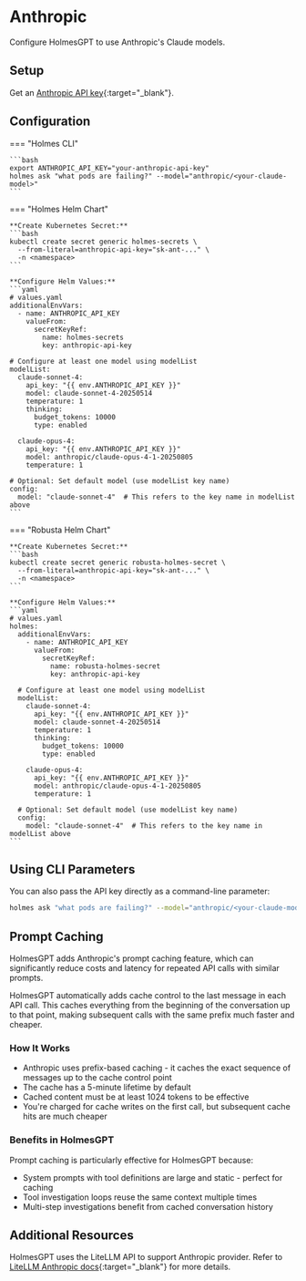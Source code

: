 # Anthropic

Configure HolmesGPT to use Anthropic's Claude models.

## Setup

Get an [Anthropic API key](https://support.anthropic.com/en/articles/8114521-how-can-i-access-the-anthropic-api){:target="_blank"}.

## Configuration

=== "Holmes CLI"

    ```bash
    export ANTHROPIC_API_KEY="your-anthropic-api-key"
    holmes ask "what pods are failing?" --model="anthropic/<your-claude-model>"
    ```

=== "Holmes Helm Chart"

    **Create Kubernetes Secret:**
    ```bash
    kubectl create secret generic holmes-secrets \
      --from-literal=anthropic-api-key="sk-ant-..." \
      -n <namespace>
    ```

    **Configure Helm Values:**
    ```yaml
    # values.yaml
    additionalEnvVars:
      - name: ANTHROPIC_API_KEY
        valueFrom:
          secretKeyRef:
            name: holmes-secrets
            key: anthropic-api-key

    # Configure at least one model using modelList
    modelList:
      claude-sonnet-4:
        api_key: "{{ env.ANTHROPIC_API_KEY }}"
        model: claude-sonnet-4-20250514
        temperature: 1
        thinking:
          budget_tokens: 10000
          type: enabled

      claude-opus-4:
        api_key: "{{ env.ANTHROPIC_API_KEY }}"
        model: anthropic/claude-opus-4-1-20250805
        temperature: 1

    # Optional: Set default model (use modelList key name)
    config:
      model: "claude-sonnet-4"  # This refers to the key name in modelList above
    ```

=== "Robusta Helm Chart"

    **Create Kubernetes Secret:**
    ```bash
    kubectl create secret generic robusta-holmes-secret \
      --from-literal=anthropic-api-key="sk-ant-..." \
      -n <namespace>
    ```

    **Configure Helm Values:**
    ```yaml
    # values.yaml
    holmes:
      additionalEnvVars:
        - name: ANTHROPIC_API_KEY
          valueFrom:
            secretKeyRef:
              name: robusta-holmes-secret
              key: anthropic-api-key

      # Configure at least one model using modelList
      modelList:
        claude-sonnet-4:
          api_key: "{{ env.ANTHROPIC_API_KEY }}"
          model: claude-sonnet-4-20250514
          temperature: 1
          thinking:
            budget_tokens: 10000
            type: enabled

        claude-opus-4:
          api_key: "{{ env.ANTHROPIC_API_KEY }}"
          model: anthropic/claude-opus-4-1-20250805
          temperature: 1

      # Optional: Set default model (use modelList key name)
      config:
        model: "claude-sonnet-4"  # This refers to the key name in modelList above
    ```

## Using CLI Parameters

You can also pass the API key directly as a command-line parameter:

```bash
holmes ask "what pods are failing?" --model="anthropic/<your-claude-model>" --api-key="your-api-key"
```

## Prompt Caching

HolmesGPT adds Anthropic's prompt caching feature, which can significantly reduce costs and latency for repeated API calls with similar prompts.

HolmesGPT automatically adds cache control to the last message in each API call. This caches everything from the beginning of the conversation up to that point, making subsequent calls with the same prefix much faster and cheaper.

### How It Works

- Anthropic uses prefix-based caching - it caches the exact sequence of messages up to the cache control point
- The cache has a 5-minute lifetime by default
- Cached content must be at least 1024 tokens to be effective
- You're charged for cache writes on the first call, but subsequent cache hits are much cheaper

### Benefits in HolmesGPT

Prompt caching is particularly effective for HolmesGPT because:

- System prompts with tool definitions are large and static - perfect for caching
- Tool investigation loops reuse the same context multiple times
- Multi-step investigations benefit from cached conversation history

## Additional Resources

HolmesGPT uses the LiteLLM API to support Anthropic provider. Refer to [LiteLLM Anthropic docs](https://litellm.vercel.app/docs/providers/anthropic){:target="_blank"} for more details.
